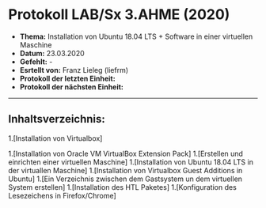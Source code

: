 # Protokoll LAB/Sx 3.AHME (2020)

* **Thema:** Installation von Ubuntu 18.04 LTS + Software in einer virtuellen Maschine
* **Datum:** 23.03.2020
* **Gefehlt:** -
* **Esrtellt von:** Franz Lieleg (liefrm)
* **Protokoll der letzten Einheit:**
* **Protokoll der nächsten Einheit:**

--------------------------------------------------------------------------------------------------------
## Inhaltsverzeichnis:

1.[Installation von Virtualbox]

1.[Installation von Oracle VM VirtualBox Extension Pack]
1.[Erstellen und einrichten einer virtuellen Maschine]
1.[Installation von Ubuntu 18.04 LTS in der virtuallen Maschine]
1.[Installation von Virtualbox Guest Additions in Ubuntu]
1.[Ein Verzeichnis zwischen dem Gastsystem un dem virtuellen System erstellen]
1.[Installation des HTL Paketes]
1.[Konfiguration des Lesezeichens in Firefox/Chrome]

